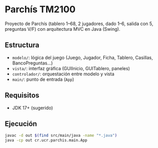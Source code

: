 # Parchís TM2100

Proyecto de Parchís (tablero 1–68, 2 jugadores, dado 1–6, salida con 5, preguntas V/F) con arquitectura MVC en Java (Swing).

## Estructura
- `modelo/`: lógica del juego (Juego, Jugador, Ficha, Tablero, Casillas, BancoPreguntas…)
- `vista/`: interfaz gráfica (GUIInicio, GUITablero, paneles)
- `controlador/`: orquestación entre modelo y vista
- `main/`: punto de entrada (`App`)

## Requisitos
- JDK 17+ (sugerido)

## Ejecución
```bash
javac -d out $(find src/main/java -name "*.java")
java -cp out cr.ucr.parchis.main.App
